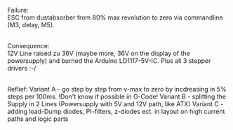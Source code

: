 Failure:    
ESC from dustabsorber from 80% max revolution to zero via commandline (M3, delay, M5).    
<br>


Consequence:    
12V Line raised zu 36V (maybe more, 36V on the display of the powersupply) and burned the Arduino LD1117-5V-IC. Plus all 3 stepper drivers :-/    
<br>


Reflief:
Variant A - go step by step from v-max to zero by incdreasing in 5% steps per 100ms. !Don't know if possible in G-Code!
Variant B - splitting the Supply in 2 Lines (Powersupply with 5V and 12V path, like ATX)
Variant C - adding load-Dump diodes, PI-filters, z-diodes ect. in layout on high current paths and logic parts
